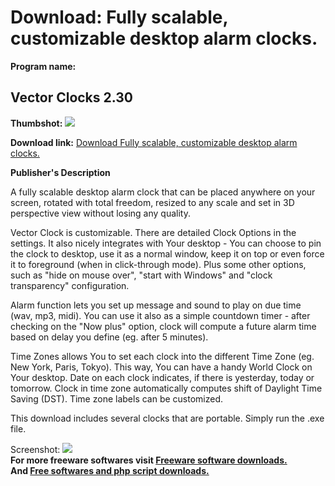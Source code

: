 # Download: Fully scalable, customizable desktop alarm clocks.

**Program name:**

## Vector Clocks 2.30

  
**Thumbshot:** ![](http://www.freewarefiles.com/screenshot/vectorclocks_md.jpg)   
  
**Download link:** [Download Fully scalable, customizable desktop alarm clocks.](http://freesoftwares.boysofts.com/Vector-Clocks_program_61603.html)  
  


**Publisher's Description**  
  


A fully scalable desktop alarm clock that can be placed anywhere on your screen, rotated with total freedom, resized to any scale and set in 3D perspective view without losing any quality. 

Vector Clock is customizable. There are detailed Clock Options in the settings. It also nicely integrates with Your desktop - You can choose to pin the clock to desktop, use it as a normal window, keep it on top or even force it to foreground (when in click-through mode). Plus some other options, such as "hide on mouse over", "start with Windows" and "clock transparency" configuration.

Alarm function lets you set up message and sound to play on due time (wav, mp3, midi). You can use it also as a simple countdown timer - after checking on the "Now plus" option, clock will compute a future alarm time based on delay you define (eg. after 5 minutes).

Time Zones allows You to set each clock into the different Time Zone (eg. New York, Paris, Tokyo). This way, You can have a handy World Clock on Your desktop. Date on each clock indicates, if there is yesterday, today or tomorrow. Clock in time zone automatically computes shift of Daylight Time Saving (DST). Time zone labels can be customized.

This download includes several clocks that are portable. Simply run the .exe file. 

  
  
Screenshot: ![](http://www.freewarefiles.com/screenshot/vectorclocks.jpg)   
**For more freeware softwares visit [Freeware software downloads.](http://freesoftwares.boysofts.com/)**   
**And [Free softwares and php script downloads.](http://www.boysofts.com/)**
